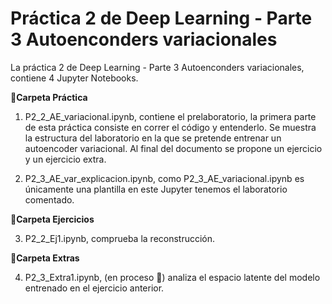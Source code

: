 
#  Práctica 2 de Deep Learning - Parte 3 Autoenconders variacionales

La práctica 2 de Deep Learning - Parte 3 Autoenconders variacionales, contiene 4 Jupyter Notebooks. 


**📕Carpeta Práctica**

1.   P2_2_AE_variacional.ipynb, contiene el prelaboratorio, la primera parte de esta práctica consiste en correr el código y entenderlo. 
Se muestra la estructura del laboratorio en la que se pretende entrenar un autoencoder variacional. Al final del documento se propone un ejercicio y un ejercicio extra. 

2. P2_3_AE_var_explicacion.ipynb, como P2_3_AE_variacional.ipynb es únicamente una plantilla en este Jupyter tenemos el laboratorio comentado.

**📗Carpeta Ejercicios**

3.   P2_2_Ej1.ipynb, comprueba la reconstrucción.

**📘Carpeta Extras** 

4. P2_3_Extra1.ipynb, (en proceso :construction:) analiza el espacio latente del modelo entrenado en el ejercicio anterior.

